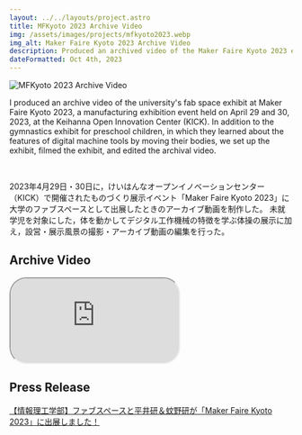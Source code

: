 ```yaml
---
layout: ../../layouts/project.astro
title: MFKyoto 2023 Archive Video
img: /assets/images/projects/mfkyoto2023.webp
img_alt: Maker Faire Kyoto 2023 Archive Video
description: Produced an archived video of the Maker Faire Kyoto 2023 exhibit.
dateFormatted: Oct 4th, 2023
---
```


![MFKyoto 2023 Archive Video](/assets/images/projects/mfkyoto2023.webp)

I produced an archive video of the university's fab space exhibit at Maker Faire Kyoto 2023, a manufacturing exhibition event held on April 29 and 30, 2023, at the Keihanna Open Innovation Center (KICK).
In addition to the gymnastics exhibit for preschool children, in which they learned about the features of digital machine tools by moving their bodies, we set up the exhibit, filmed the exhibit, and edited the archival video.

<br/>

2023年4月29日・30日に，けいはんなオープンイノベーションセンター（KICK）で開催されたものづくり展示イベント「Maker Faire Kyoto 2023」に大学のファブスペースとして出展したときのアーカイブ動画を制作した。
未就学児を対象にした，体を動かしてデジタル工作機械の特徴を学ぶ体操の展示に加え，設営・展示風景の撮影・アーカイブ動画の編集を行った。

## Archive Video

<div>
  <iframe
    src="https://www.youtube.com/embed/154Jtlnmq2U?si=EnhFL7L-3sGmBcvA"
    title="MFKyoto 2023 Archive Video"
    class="w-full"
    style="border-radius: 30px; aspect-ratio: 16 / 9;"
  ></iframe>
</div>

## Press Release
[【情報理工学部】ファブスペースと平井研＆蚊野研が「Maker Faire Kyoto 2023」に出展しました！](https://www.kyoto-su.ac.jp/news/2023_ise/20230523_196_makerfairekyoto2023.html)

